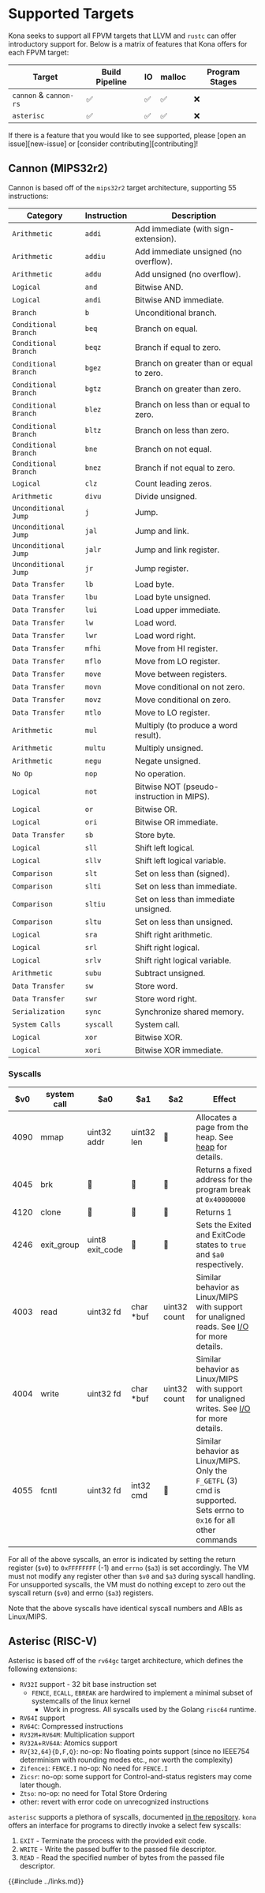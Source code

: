 # Supported Targets

Kona seeks to support all FPVM targets that LLVM and `rustc` can offer introductory support for. Below is a matrix of features that Kona offers
for each FPVM target:

| Target                 | Build Pipeline | IO  | malloc | Program Stages |
| ---------------------- | -------------- | --- | ------ | -------------- |
| `cannon` & `cannon-rs` | ✅             | ✅  | ✅     | ❌             |
| `asterisc`             | ✅             | ✅  | ✅     | ❌             |

If there is a feature that you would like to see supported, please [open an issue][new-issue] or [consider contributing][contributing]!

## Cannon (MIPS32r2)

Cannon is based off of the `mips32r2` target architecture, supporting 55 instructions:

| Category             | Instruction | Description                               |
| -------------------- | ----------- | ----------------------------------------- |
| `Arithmetic`         | `addi`      | Add immediate (with sign-extension).      |
| `Arithmetic`         | `addiu`     | Add immediate unsigned (no overflow).     |
| `Arithmetic`         | `addu`      | Add unsigned (no overflow).               |
| `Logical`            | `and`       | Bitwise AND.                              |
| `Logical`            | `andi`      | Bitwise AND immediate.                    |
| `Branch`             | `b`         | Unconditional branch.                     |
| `Conditional Branch` | `beq`       | Branch on equal.                          |
| `Conditional Branch` | `beqz`      | Branch if equal to zero.                  |
| `Conditional Branch` | `bgez`      | Branch on greater than or equal to zero.  |
| `Conditional Branch` | `bgtz`      | Branch on greater than zero.              |
| `Conditional Branch` | `blez`      | Branch on less than or equal to zero.     |
| `Conditional Branch` | `bltz`      | Branch on less than zero.                 |
| `Conditional Branch` | `bne`       | Branch on not equal.                      |
| `Conditional Branch` | `bnez`      | Branch if not equal to zero.              |
| `Logical`            | `clz`       | Count leading zeros.                      |
| `Arithmetic`         | `divu`      | Divide unsigned.                          |
| `Unconditional Jump` | `j`         | Jump.                                     |
| `Unconditional Jump` | `jal`       | Jump and link.                            |
| `Unconditional Jump` | `jalr`      | Jump and link register.                   |
| `Unconditional Jump` | `jr`        | Jump register.                            |
| `Data Transfer`      | `lb`        | Load byte.                                |
| `Data Transfer`      | `lbu`       | Load byte unsigned.                       |
| `Data Transfer`      | `lui`       | Load upper immediate.                     |
| `Data Transfer`      | `lw`        | Load word.                                |
| `Data Transfer`      | `lwr`       | Load word right.                          |
| `Data Transfer`      | `mfhi`      | Move from HI register.                    |
| `Data Transfer`      | `mflo`      | Move from LO register.                    |
| `Data Transfer`      | `move`      | Move between registers.                   |
| `Data Transfer`      | `movn`      | Move conditional on not zero.             |
| `Data Transfer`      | `movz`      | Move conditional on zero.                 |
| `Data Transfer`      | `mtlo`      | Move to LO register.                      |
| `Arithmetic`         | `mul`       | Multiply (to produce a word result).      |
| `Arithmetic`         | `multu`     | Multiply unsigned.                        |
| `Arithmetic`         | `negu`      | Negate unsigned.                          |
| `No Op`              | `nop`       | No operation.                             |
| `Logical`            | `not`       | Bitwise NOT (pseudo-instruction in MIPS). |
| `Logical`            | `or`        | Bitwise OR.                               |
| `Logical`            | `ori`       | Bitwise OR immediate.                     |
| `Data Transfer`      | `sb`        | Store byte.                               |
| `Logical`            | `sll`       | Shift left logical.                       |
| `Logical`            | `sllv`      | Shift left logical variable.              |
| `Comparison`         | `slt`       | Set on less than (signed).                |
| `Comparison`         | `slti`      | Set on less than immediate.               |
| `Comparison`         | `sltiu`     | Set on less than immediate unsigned.      |
| `Comparison`         | `sltu`      | Set on less than unsigned.                |
| `Logical`            | `sra`       | Shift right arithmetic.                   |
| `Logical`            | `srl`       | Shift right logical.                      |
| `Logical`            | `srlv`      | Shift right logical variable.             |
| `Arithmetic`         | `subu`      | Subtract unsigned.                        |
| `Data Transfer`      | `sw`        | Store word.                               |
| `Data Transfer`      | `swr`       | Store word right.                         |
| `Serialization`      | `sync`      | Synchronize shared memory.                |
| `System Calls`       | `syscall`   | System call.                              |
| `Logical`            | `xor`       | Bitwise XOR.                              |
| `Logical`            | `xori`      | Bitwise XOR immediate.                    |

### Syscalls

| \$v0 | system call | \$a0            | \$a1       | \$a2         | Effect                                                                                                               |
| ---- | ----------- | --------------- | ---------- | ------------ | -------------------------------------------------------------------------------------------------------------------- |
| 4090 | mmap        | uint32 addr     | uint32 len | 🚫           | Allocates a page from the heap. See [heap](#heap) for details.                                                       |
| 4045 | brk         | 🚫              | 🚫         | 🚫           | Returns a fixed address for the program break at `0x40000000`                                                        |
| 4120 | clone       | 🚫              | 🚫         | 🚫           | Returns 1                                                                                                            |
| 4246 | exit_group  | uint8 exit_code | 🚫         | 🚫           | Sets the Exited and ExitCode states to `true` and `$a0` respectively.                                                |
| 4003 | read        | uint32 fd       | char \*buf | uint32 count | Similar behavior as Linux/MIPS with support for unaligned reads. See [I/O](#io) for more details.                    |
| 4004 | write       | uint32 fd       | char \*buf | uint32 count | Similar behavior as Linux/MIPS with support for unaligned writes. See [I/O](#io) for more details.                   |
| 4055 | fcntl       | uint32 fd       | int32 cmd  | 🚫           | Similar behavior as Linux/MIPS. Only the `F_GETFL` (3) cmd is supported. Sets errno to `0x16` for all other commands |

For all of the above syscalls, an error is indicated by setting the return
register (`$v0`) to `0xFFFFFFFF` (-1) and `errno` (`$a3`) is set accordingly.
The VM must not modify any register other than `$v0` and `$a3` during syscall handling.
For unsupported syscalls, the VM must do nothing except to zero out the syscall return (`$v0`)
and errno (`$a3`) registers.

Note that the above syscalls have identical syscall numbers and ABIs as Linux/MIPS.

## Asterisc (RISC-V)

Asterisc is based off of the `rv64gc` target architecture, which defines the following extensions:

- `RV32I` support - 32 bit base instruction set
  - `FENCE`, `ECALL`, `EBREAK` are hardwired to implement a minimal subset of systemcalls of the linux kernel
    - Work in progress. All syscalls used by the Golang `risc64` runtime.
- `RV64I` support
- `RV64C`: Compressed instructions
- `RV32M`+`RV64M`: Multiplication support
- `RV32A`+`RV64A`: Atomics support
- `RV{32,64}{D,F,Q}`: no-op: No floating points support (since no IEEE754 determinism with rounding modes etc., nor worth the complexity)
- `Zifencei`: `FENCE.I` no-op: No need for `FENCE.I`
- `Zicsr`: no-op: some support for Control-and-status registers may come later though.
- `Ztso`: no-op: no need for Total Store Ordering
- other: revert with error code on unrecognized instructions

`asterisc` supports a plethora of syscalls, documented [in the repository][asterisc-syscalls]. `kona` offers an interface for
programs to directly invoke a select few syscalls:

1. `EXIT` - Terminate the process with the provided exit code.
1. `WRITE` - Write the passed buffer to the passed file descriptor.
1. `READ` - Read the specified number of bytes from the passed file descriptor.

[asterisc-syscalls]: https://github.com/ethereum-optimism/asterisc

{{#include ../links.md}}
